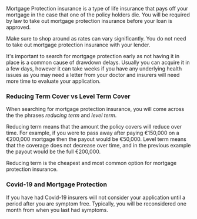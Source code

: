 Mortgage Protection insurance is a type of life insurance that pays off your mortgage in the case that 
 one of the policy holders die.
 You will be required by law to take out mortgage protection insurance before your loan is approved.
 
Make sure to shop around as rates can vary significantly. You do not need to take out mortgage protection insurance with your lender.

It's important to search for mortgage protection early as not having it in place is a common cause of drawdown delays. Usually you can acquire it in a few days, however it can take weeks if you have any underlying health issues as you may need a letter from your doctor and insurers will need more time to evaluate your application.


### Reducing Term Cover vs Level Term Cover

When searching for mortgage protection insurance, you will come across the the phrases *reducing term*
 and *level term*. 
 
Reducing term means that the amount the policy covers will reduce over time. 
 For example, if you were to pass away after paying €150,000 on a €200,000 mortgage then the payout would be €50,000.
 Level term means that the coverage does not decrease over time, and in the previous example the payout would be the full €200,000. 
 
Reducing term is the cheapest and most common option for mortgage protection insurance. 
 

### Covid-19 and Mortgage Protection

If you have had Covid-19 insurers will not consider your application 
 until a period after you are symptom free. Typically, you will be reconsidered one month from when you last had symptoms.
 